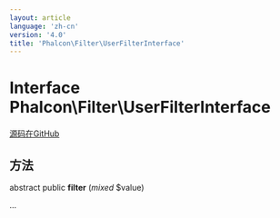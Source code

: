 ```yaml
---
layout: article
language: 'zh-cn'
version: '4.0'
title: 'Phalcon\Filter\UserFilterInterface'
---
```


# Interface **Phalcon\Filter\UserFilterInterface**

<a href="https://github.com/phalcon/cphalcon/tree/v3.4.0/phalcon/filter/userfilterinterface.zep" class="btn btn-default btn-sm">源码在GitHub</a>

## 方法

abstract public **filter** (*mixed* $value)

...